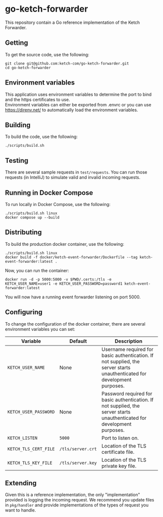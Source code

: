 # go-ketch-forwarder

This repository contain a Go reference implementation of the Ketch Forwarder.

## Getting

To get the source code, use the following:

```shell
git clone git@github.com:ketch-com/go-ketch-forwarder.git
cd go-ketch-forwarder
```

## Environment variables
This application uses environment variables to determine the port to bind and the https certificates to use.  
Environment variables can either be exported from .envrc or you can use https://direnv.net/ to automatically 
load the environment variables.

## Building

To build the code, use the following:

```shell
./scripts/build.sh
```

## Testing

There are several sample requests in `test/requests`. You can run those requests (in IntelliJ) to simulate valid and
invalid incoming requests.

## Running in Docker Compose

To run locally in Docker Compose, use the following:

```shell
./scripts/build.sh linux
docker compose up --build
```

## Distributing

To build the production docker container, use the following:

```shell
./scripts/build.sh linux
docker build -f docker/ketch-event-forwarder/Dockerfile --tag ketch-event-forwarder:latest .
```

Now, you can run the container:

```shell
docker run -d -p 5000:5000 -v $PWD/.certs:/tls -e KETCH_USER_NAME=user1 -e KETCH_USER_PASSWORD=password1 ketch-event-forwarder:latest
```

You will now have a running event forwarder listening on port 5000.

## Configuring

To change the configuration of the docker container, there are several environment variables you can set:

| Variable              | Default           | Description                                                                                                              |
|-----------------------|-------------------|--------------------------------------------------------------------------------------------------------------------------|
| `KETCH_USER_NAME`     | None              | Username required for basic authentication. If not supplied, the server starts unauthenticated for development purposes. |
| `KETCH_USER_PASSWORD` | None              | Password required for basic authentication. If not supplied, the server starts unauthenticated for development purposes. |
| `KETCH_LISTEN`        | `5000`            | Port to listen on.                                                                                                       |
| `KETCH_TLS_CERT_FILE` | `/tls/server.crt` | Location of the TLS certificate file.                                                                                    |
| `KETCH_TLS_KEY_FILE`  | `/tls/server.key` | Location of the TLS private key file.                                                                                    |

## Extending

Given this is a reference implementation, the only "implementation" provided is logging the incoming request. We recommend
you update files in `pkg/handler` and provide implementations of the types of request you want to handle.
